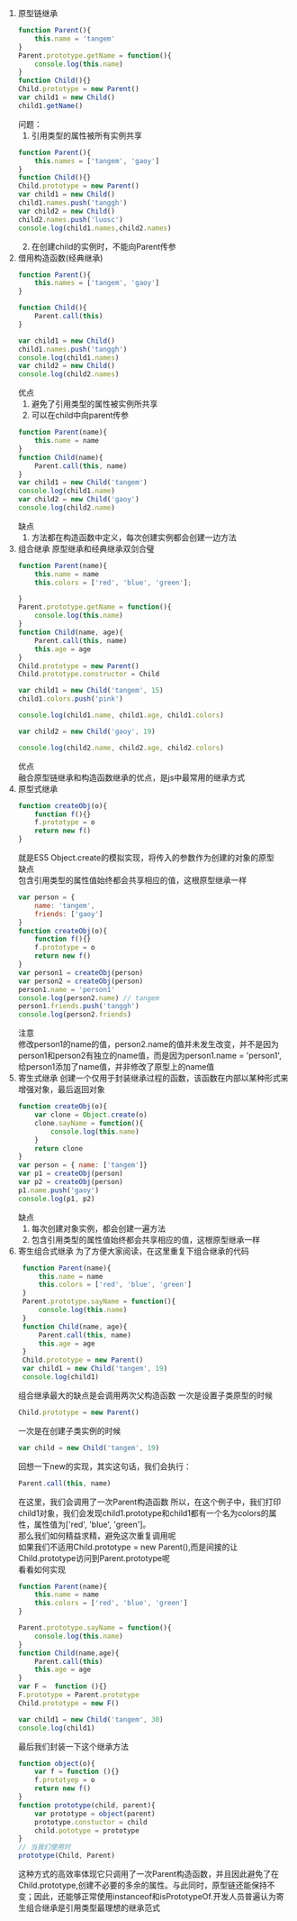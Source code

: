 1. 原型链继承
   ```js
   function Parent(){
       this.name = 'tangem'
   }
   Parent.prototype.getName = function(){
       console.log(this.name)
   }
   function Child(){}
   Child.prototype = new Parent()
   var child1 = new Child()
   child1.getName()

   ```
   问题：
   1. 引用类型的属性被所有实例共享
   ```js
   function Parent(){
       this.names = ['tangem', 'gaoy']
   }
   function Child(){}
   Child.prototype = new Parent()
   var child1 = new Child()
   child1.names.push('tanggh')
   var child2 = new Child()
   child2.names.push('luosc')
   console.log(child1.names,child2.names)
   ```
   2. 在创建child的实例时，不能向Parent传参
2. 借用构造函数(经典继承)
   ```js
   function Parent(){
       this.names = ['tangem', 'gaoy']
   }

   function Child(){
       Parent.call(this)
   }

   var child1 = new Child()
   child1.names.push('tanggh')
   console.log(child1.names)
   var child2 = new Child()
   console.log(child2.names)
   ```
   优点  
   1. 避免了引用类型的属性被实例所共享
   2. 可以在child中向parent传参
   ```js
   function Parent(name){
       this.name = name
   }
   function Child(name){
       Parent.call(this, name)
   }
   var child1 = new Child('tangem')
   console.log(child1.name)
   var child2 = new Child('gaoy')
   console.log(child2.name)
   ```
   缺点  
   1. 方法都在构造函数中定义，每次创建实例都会创建一边方法
3. 组合继承
   原型继承和经典继承双剑合璧
   ```js
   function Parent(name){
       this.name = name
       this.colors = ['red', 'blue', 'green'];

   }
   Parent.prototype.getName = function(){
       console.log(this.name)
   }
   function Child(name, age){
       Parent.call(this, name)
       this.age = age
   }
   Child.prototype = new Parent()
   Child.prototype.constructor = Child

   var child1 = new Child('tangem', 15)
   child1.colors.push('pink')

   console.log(child1.name, child1.age, child1.colors)

   var child2 = new Child('gaoy', 19)

   console.log(child2.name, child2.age, child2.colors)
   ```
   优点  
   融合原型链继承和构造函数继承的优点，是js中最常用的继承方式
4. 原型式继承
   ```js
   function createObj(o){
       function f(){}
       f.prototype = o
       return new f()
   }
   ```
   就是ES5 Object.create的模拟实现，将传入的参数作为创建的对象的原型  
   缺点  
   包含引用类型的属性值始终都会共享相应的值，这根原型继承一样  
   ```js
   var person = {
       name: 'tangem',
       friends: ['gaoy']
   }
   function createObj(o){
       function f(){}
       f.prototype = o
       return new f()
   }
   var person1 = createObj(person)
   var person2 = createObj(person)
   person1.name = 'person1'
   console.log(person2.name) // tangem
   person1.friends.push('tanggh')
   console.log(person2.friends)
   ```
   注意  
   修改person1的name的值，person2.name的值并未发生改变，并不是因为person1和person2有独立的name值，而是因为person1.name = 'person1',给person1添加了name值，并非修改了原型上的name值
5. 寄生式继承
   创建一个仅用于封装继承过程的函数，该函数在内部以某种形式来增强对象，最后返回对象
   ```js
   function createObj(o){
       var clone = Object.create(o)
       clone.sayName = function(){
           console.log(this.name)
       }
       return clone
   }
   var person = { name: ['tangem']}
   var p1 = createObj(person)
   var p2 = createObj(person)
   p1.name.push('gaoy')
   console.log(p1, p2) 
   ```
   缺点  
   1. 每次创建对象实例，都会创建一遍方法
   2. 包含引用类型的属性值始终都会共享相应的值，这根原型继承一样
6. 寄生组合式继承
   为了方便大家阅读，在这里重复下组合继承的代码
   ```js
    function Parent(name){
        this.name = name
        this.colors = ['red', 'blue', 'green']
    }
    Parent.prototype.sayName = function(){
        console.log(this.name)
    }
    function Child(name, age){
        Parent.call(this, name)
        this.age = age
    }
    Child.prototype = new Parent()
    var child1 = new Child('tangem', 19)
    console.log(child1)
   ```
   组合继承最大的缺点是会调用两次父构造函数
   一次是设置子类原型的时候
   ```js
   Child.prototype = new Parent()
   ```
   一次是在创建子类实例的时候
   ```js
   var child = new Child('tangem', 19)
   ```
   回想一下new的实现，其实这句话，我们会执行：
   ```js
   Parent.call(this, name)
   ```
   在这里，我们会调用了一次Parent构造函数
   所以，在这个例子中，我们打印child1对象，我们会发现child1.prototype和child1都有一个名为colors的属性，属性值为['red', 'blue', 'green']。  
   那么我们如何精益求精，避免这次重复调用呢  
   如果我们不适用Child.prototype = new Parent(),而是间接的让Child.prototype访问到Parent.prototype呢  
   看看如何实现  
   ```js
   function Parent(name){
       this.name = name
       this.colors = ['red', 'blue', 'green'] 
   }

   Parent.prototype.sayName = function(){
       console.log(this.name)
   }
   function Child(name,age){
       Parent.call(this)
       this.age = age
   }
   var F =  function (){}
   F.prototype = Parent.prototype
   Child.prototype = new F()

   var child1 = new Child('tangem', 30)
   console.log(child1)
   ```
   最后我们封装一下这个继承方法
   ```js
   function object(o){
       var f = function (){}
       f.prototyep = o
       return new f()
   }
   function prototype(child, parent){
       var prototype = object(parent)
       prototype.constuctor = child
       child.pototype = prototype
   }
   // 当我们使用时
   prototype(Child, Parent)
   ```
   这种方式的高效率体现它只调用了一次Parent构造函数，并且因此避免了在Child.prototype,创建不必要的多余的属性。与此同时，原型链还能保持不变；因此，还能够正常使用instanceof和isPrototypeOf.开发人员普遍认为寄生组合继承是引用类型最理想的继承范式


